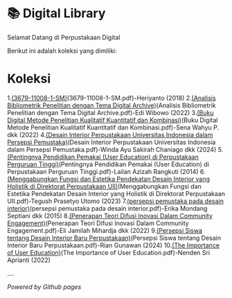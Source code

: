 # 📚 Digital Library

Selamat Datang di Perpustakaan Digital

Berikut ini adalah koleksi yang dimiliki:
# Koleksi

1.[(3679-11008-1-SM)](ebook)(3679-11008-1-SM.pdf)-Heriyanto (2018)
2.[(Analisis Bibliometrik Penelitian dengan Tema Digital Archive)](ebook)(Analisis Bibliometrik Penelitian dengan Tema Digital Archive.pdf)-Edi Wibowo (2022)
3.[(Buku Digital Metode Penelitian Kualitatif Kuantitatif dan Kombinasi)](ebook)(Buku Digital Metode Penelitian Kualitatif Kuantitatif dan Kombinasi.pdf)-Sena Wahyu P. dkk (2022)
4.[(Desain Interior Perpustakaan Universitas Indonesia dalam Persepsi Pemustaka)](ebook)(Desain Interior Perpustakaan Universitas Indonesia dalam Persepsi Pemustaka.pdf)-Winda Ayu Sakirah Chaniago dkk (2024)
5.[(Pentingnya Pendidikan Pemakai (User Education) di Perpustakaan Perguruan Tinggi)](ebook)(Pentingnya Pendidikan Pemakai (User Education) di Perpustakaan Perguruan Tinggi.pdf)-Lailan Azizah Rangkuti (2014)
6.[(Menggabungkan Fungsi dan Estetika Pendekatan Desain Interior yang Holistik di Direktorat Perpustakaan UII)](ebook)(Menggabungkan Fungsi dan Estetika Pendekatan Desain Interior yang Holistik di Direktorat Perpustakaan UII.pdf)-Tegush Prasetyo Utomo (2023)
7.[(persepsi pemustaka pada desain interior)](ebook)(persepsi pemustaka pada desain interior.pdf)-Erika Mondang Septiani dkk (2015)
8.[(Penerapan Teori Difusi Inovasi Dalam Community Engagement)](ebook)(Penerapan Teori Difusi Inovasi Dalam Community Engagement.pdf)-Eli Jamilah Mihardja dkk (2022)
9.[(Persepsi Siswa tentang Desain Interior Baru Perpustakaan)](ebook)(Persepsi Siswa tentang Desain Interior Baru Perpustakaan.pdf)-Rian Gunawan (2024)
10.[(The Importance of  User Education)](ebook)(The Importance of  User Education.pdf)-Nenden Sri Aprianti (2022)

....

*Powered by Github pages*
